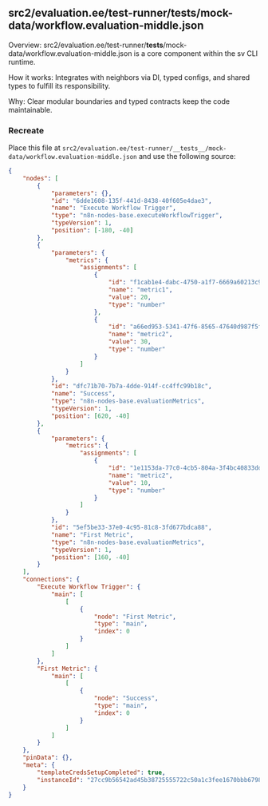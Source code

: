 ## src2/evaluation.ee/test-runner/__tests__/mock-data/workflow.evaluation-middle.json

Overview: src2/evaluation.ee/test-runner/__tests__/mock-data/workflow.evaluation-middle.json is a core component within the sv CLI runtime.

How it works: Integrates with neighbors via DI, typed configs, and shared types to fulfill its responsibility.

Why: Clear modular boundaries and typed contracts keep the code maintainable.

### Recreate

Place this file at `src2/evaluation.ee/test-runner/__tests__/mock-data/workflow.evaluation-middle.json` and use the following source:

```json
{
	"nodes": [
		{
			"parameters": {},
			"id": "6dde1608-135f-441d-8438-40f605e4dae3",
			"name": "Execute Workflow Trigger",
			"type": "n8n-nodes-base.executeWorkflowTrigger",
			"typeVersion": 1,
			"position": [-180, -40]
		},
		{
			"parameters": {
				"metrics": {
					"assignments": [
						{
							"id": "f1cab1e4-dabc-4750-a1f7-6669a60213c9",
							"name": "metric1",
							"value": 20,
							"type": "number"
						},
						{
							"id": "a66ed953-5341-47f6-8565-47640d987f5f",
							"name": "metric2",
							"value": 30,
							"type": "number"
						}
					]
				}
			},
			"id": "dfc71b70-7b7a-4dde-914f-cc4ffc99b18c",
			"name": "Success",
			"type": "n8n-nodes-base.evaluationMetrics",
			"typeVersion": 1,
			"position": [620, -40]
		},
		{
			"parameters": {
				"metrics": {
					"assignments": [
						{
							"id": "1e1153da-77c0-4cb5-804a-3f4bc40833dd",
							"name": "metric2",
							"value": 10,
							"type": "number"
						}
					]
				}
			},
			"id": "5ef5be33-37e0-4c95-81c8-3fd677bdca88",
			"name": "First Metric",
			"type": "n8n-nodes-base.evaluationMetrics",
			"typeVersion": 1,
			"position": [160, -40]
		}
	],
	"connections": {
		"Execute Workflow Trigger": {
			"main": [
				[
					{
						"node": "First Metric",
						"type": "main",
						"index": 0
					}
				]
			]
		},
		"First Metric": {
			"main": [
				[
					{
						"node": "Success",
						"type": "main",
						"index": 0
					}
				]
			]
		}
	},
	"pinData": {},
	"meta": {
		"templateCredsSetupCompleted": true,
		"instanceId": "27cc9b56542ad45b38725555722c50a1c3fee1670bbb67980558314ee08517c4"
	}
}

```
